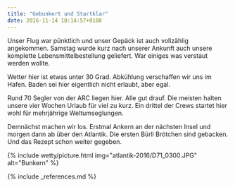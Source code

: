```yaml
---
title: "Gebunkert und Startklar"
date: 2016-11-14 10:14:57+0100
---
```


Unser Flug war pünktlich und unser Gepäck ist auch vollzählig angekommen. Samstag wurde kurz nach unserer Ankunft auch unsere komplette Lebensmittelbestellung geliefert. War einiges was verstaut werden wollte.

Wetter hier ist etwas unter 30 Grad. Abkühlung verschaffen wir uns im Hafen. Baden sei hier eigentlich nicht erlaubt, aber egal. 

Rund 70 Segler von der ARC liegen hier. Alle gut drauf. Die meisten halten unsere vier Wochen Urlaub für viel zu kurz. Ein drittel der Crews startet hier wohl für mehrjährige Weltumseglungen.

Demnächst machen wir los. Erstmal Ankern an der nächsten Insel und morgen dann ab über den Atlantik. Die ersten Bürli Brötchen sind gebacken. Und das Rezept schon weiter gegeben. 

{% include wetty/picture.html img="atlantik-2016/D71_0300.JPG" alt="Bunkern" %}


{% include _references.md %}